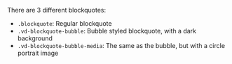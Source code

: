 There are 3 different blockquotes:

- `.blockquote`: Regular blockquote
- `.vd-blockquote-bubble`: Bubble styled blockquote, with a dark background
- `.vd-blockquote-bubble-media`: The same as the bubble, but with a circle portrait image
